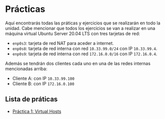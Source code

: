 # Prácticas

Aquí encontrarás todas las práticas y ejercicios que se realizarán en todo la unidad. Cabe mencionar que todos los ejercicios se van a realizar en una máquina virtual Ubuntu Server 20.04 LTS con tres tarjetas de red:
* `enp0s3`: tarjeta de red NAT para aceder a internet.
* `enp0s8`: tarjeta de red interna con red `10.33.99.0/24` con IP `10.33.99.4`.
* `enp0s9`: tarjeta de red interna con red `172.16.0.0/16` con IP `172.16.0.4`.

Además se tendrán dos clientes cada uno en una de las redes internas mencionadas arriba:
* Cliente A: con IP `10.33.99.100`
* Cliente B: con IP `172.16.0.100`

## Lista de práticas

* [Práctica 1: Virtual Hosts](/practicas/P01-VirtualHost/)